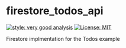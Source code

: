 # firestore_todos_api

[![style: very good analysis][very_good_analysis_badge]][very_good_analysis_link]
[![License: MIT][license_badge]][license_link]

Firestore implmentation for the Todos example

[license_badge]: https://img.shields.io/badge/license-MIT-blue.svg
[license_link]: https://opensource.org/licenses/MIT
[very_good_analysis_badge]: https://img.shields.io/badge/style-very_good_analysis-B22C89.svg
[very_good_analysis_link]: https://pub.dev/packages/very_good_analysis